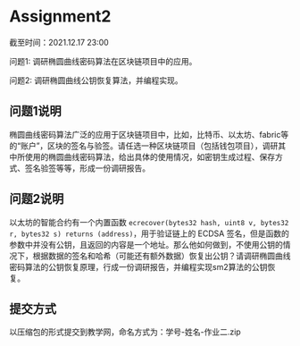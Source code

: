 # Assignment2

截至时间：2021.12.17 23:00

问题1: 调研椭圆曲线密码算法在区块链项目中的应用。

问题2: 调研椭圆曲线公钥恢复算法，并编程实现。



## 问题1说明

椭圆曲线密码算法广泛的应用于区块链项目中，比如，比特币、以太坊、fabric等的“账户”，区块的签名与验签。请任选一种区块链项目（包括钱包项目），调研其中所使用的椭圆曲线密码算法，给出具体的使用情况，如密钥生成过程、保存方式、签名验签等等，形成一份调研报告。

## 问题2说明

以太坊的智能合约有一个内置函数 `ecrecover(bytes32 hash, uint8 v, bytes32 r, bytes32 s) returns (address)`，用于验证链上的 ECDSA 签名，但是函数的参数中并没有公钥，且返回的内容是一个地址。那么他如何做到，不使用公钥的情况下，根据数据的签名和哈希（可能还有额外数据）恢复出公钥？请调研椭圆曲线密码算法的公钥恢复原理，行成一份调研报告，并编程实现sm2算法的公钥恢复。

## 提交方式

以压缩包的形式提交到教学⽹，命名⽅式为：学号-姓名-作业二.zip
